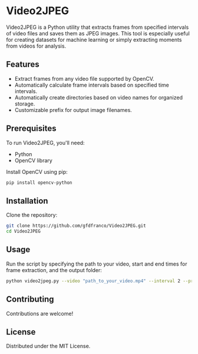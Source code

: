 # Video2JPEG
Video2JPEG is a Python utility that extracts frames from specified intervals of video files and saves them as JPEG images. This tool is especially useful for creating datasets for machine learning or simply extracting moments from videos for analysis.

## Features
- Extract frames from any video file supported by OpenCV.
- Automatically calculate frame intervals based on specified time intervals.
- Automatically create directories based on video names for organized storage.
- Customizable prefix for output image filenames.

## Prerequisites
To run Video2JPEG, you'll need:
- Python
- OpenCV library

Install OpenCV using pip:
```bash
pip install opencv-python
```

## Installation
Clone the repository:
```bash
git clone https://github.com/gfdfranco/Video2JPEG.git
cd Video2JPEG
```
## Usage
Run the script by specifying the path to your video, start and end times for frame extraction, and the output folder:
```bash
python video2jpeg.py --video "path_to_your_video.mp4" --interval 2 --prefix "image"
```

## Contributing
Contributions are welcome!

## License
Distributed under the MIT License.
